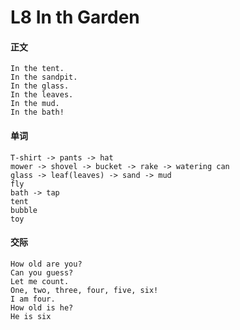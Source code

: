# L8 In th Garden

#### 正文

    In the tent.
    In the sandpit.
    In the glass.
    In the leaves.
    In the mud.
    In the bath!

#### 单词

    T-shirt -> pants -> hat
    mower -> shovel -> bucket -> rake -> watering can
    glass -> leaf(leaves) -> sand -> mud
    fly
    bath -> tap
    tent
    bubble
    toy

#### 交际

    How old are you?
    Can you guess?
    Let me count.
    One, two, three, four, five, six!
    I am four.
    How old is he?
    He is six
